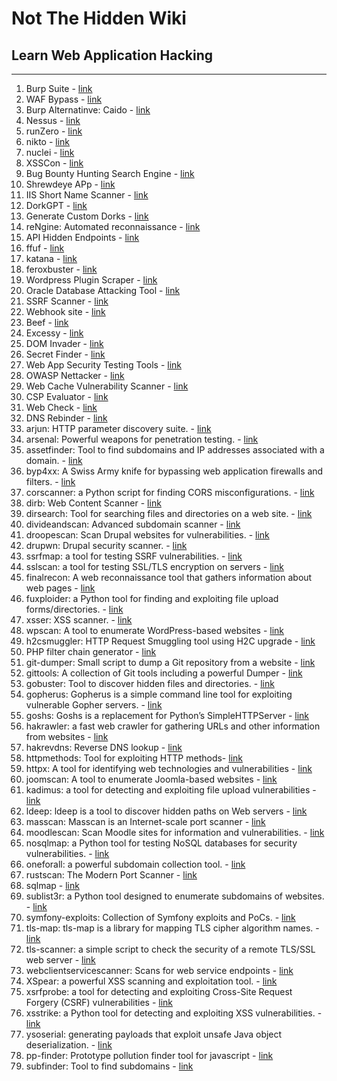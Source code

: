 # Not The Hidden Wiki

## Learn Web Application Hacking
-----

1. Burp Suite - [link](https://portswigger.net/burp)
2. WAF Bypass - [link](https://github.com/nemesida-waf/waf-bypass)
3. Burp Alternatinve: Caido - [link](https://caido.io)
4. Nessus - [link](https://www.tenable.com/products/nessus)
5. runZero - [link](https://www.runzero.com/)
6. nikto - [link](https://github.com/sullo/nikto)
7. nuclei - [link](https://github.com/projectdiscovery/nuclei)
8. XSSCon - [link](https://github.com/menkrep1337/XSSCon)
9. Bug Bounty Hunting Search Engine - [link](https://www.bugbountyhunting.com/)
10. Shrewdeye APp - [link](https://shrewdeye.app/)
11. IIS Short Name Scanner - [link](https://github.com/irsdl/IIS-ShortName-Scanner)
12. DorkGPT - [link](https://www.dorkgpt.com/)
13. Generate Custom Dorks - [link](https://dorkgenius.com/)
14. reNgine: Automated reconnaissance - [link](https://github.com/yogeshojha/rengine)
15. API Hidden Endpoints - [link](https://github.com/assetnote/kiterunner)
16. ffuf - [link](https://github.com/ffuf/ffuf)
17. katana - [link](https://github.com/projectdiscovery/katana)
18. feroxbuster - [link](https://github.com/epi052/feroxbuster)
19. Wordpress Plugin Scraper - [link](https://github.com/Perfectdotexe/WordPress-Plugins-List/tree/master)
20. Oracle Database Attacking Tool - [link](https://github.com/quentinhardy/odat)
21. SSRF Scanner - [link](https://github.com/Damian89/extended-ssrf-search)
22. Webhook site - [link](https://webhook.site)
23. Beef - [link](https://github.com/beefproject/beef)
24. Excessy - [link](https://github.com/securityMB/excessy)
25. DOM Invader - [link](https://portswigger.net/blog/introducing-dom-invader)
26. Secret Finder - [link](https://github.com/m4ll0k/SecretFinder)
27. Web App Security Testing Tools - [link](https://github.com/Karmaz95/crimson)
28. OWASP Nettacker - [link](https://github.com/OWASP/Nettacker)
29. Web Cache Vulnerability Scanner - [link](https://github.com/Hackmanit/Web-Cache-Vulnerability-Scanner)
30. CSP Evaluator - [link](https://csp-evaluator.withgoogle.com/)
31. Web Check - [link](https://github.com/lissy93/web-check)
32. DNS Rebinder - [link](https://lock.cmpxchg8b.com/rebinder.html)
33. arjun: HTTP parameter discovery suite. - [link](https://github.com/s0md3v/Arjun)
34. arsenal: Powerful weapons for penetration testing. - [link](https://github.com/Orange-Cyberdefense/arsenal)
35. assetfinder: Tool to find subdomains and IP addresses associated with a domain. - [link](https://github.com/tomnomnom/assetfinder)
36. byp4xx: A Swiss Army knife for bypassing web application firewalls and filters. - [link](https://github.com/lobuhi/byp4xx)
37. corscanner: a Python script for finding CORS misconfigurations. - [link](https://github.com/chenjj/CORScanner)
38. dirb: Web Content Scanner - [link](https://github.com/v0re/dirb)
39. dirsearch: Tool for searching files and directories on a web site. - [link](https://github.com/maurosoria/dirsearch)
40. divideandscan: Advanced subdomain scanner - [link](https://github.com/snovvcrash/divideandscan)
41. droopescan: Scan Drupal websites for vulnerabilities. - [link](https://github.com/droope/droopescan)
42. drupwn: Drupal security scanner. - [link](https://github.com/immunIT/drupwn)
43. ssrfmap: a tool for testing SSRF vulnerabilities. - [link](https://github.com/swisskyrepo/SSRFmap)
44. sslscan: a tool for testing SSL/TLS encryption on servers - [link](https://github.com/rbsec/sslscan)
45. finalrecon: A web reconnaissance tool that gathers information about web pages - [link](https://github.com/thewhiteh4t/FinalRecon)
46. fuxploider: a Python tool for finding and exploiting file upload forms/directories. - [link](https://github.com/almandin/fuxploider)
47. xsser: XSS scanner. - [link](https://github.com/epsylon/xsser)
48. wpscan: A tool to enumerate WordPress-based websites - [link](https://github.com/wpscanteam/wpscan)
49. h2csmuggler: HTTP Request Smuggling tool using H2C upgrade - [link](https://github.com/BishopFox/h2csmuggler)
50. PHP filter chain generator - [link](https://github.com/synacktiv/php_filter_chain_generator)
51. git-dumper: Small script to dump a Git repository from a website - [link](https://github.com/arthaud/git-dumper)
52. gittools: A collection of Git tools including a powerful Dumper  - [link](https://github.com/internetwache/GitTools)
53. gobuster: Tool to discover hidden files and directories. - [link](https://github.com/OJ/gobuster)
54. gopherus: Gopherus is a simple command line tool for exploiting vulnerable Gopher servers. - [link](https://github.com/tarunkant/Gopherus)
55. goshs: Goshs is a replacement for Python’s SimpleHTTPServer - [link](https://github.com/patrickhener/goshs)
56. hakrawler: a fast web crawler for gathering URLs and other information from websites - [link](https://github.com/hakluke/hakrawler)
57. hakrevdns: Reverse DNS lookup  - [link](https://github.com/hakluke/hakrevdns)
58. httpmethods: Tool for exploiting HTTP methods- [link](https://github.com/ShutdownRepo/httpmethods)
59. httpx: A tool for identifying web technologies and vulnerabilities - [link](https://github.com/projectdiscovery/httpx)
60. joomscan: A tool to enumerate Joomla-based websites - [link](https://github.com/rezasp/joomscan)
61. kadimus: a tool for detecting and exploiting file upload vulnerabilities - [link](https://github.com/P0cL4bs/Kadimus)
62. ldeep: ldeep is a tool to discover hidden paths on Web servers - [link](https://github.com/franc-pentest/ldeep)
63. masscan: Masscan is an Internet-scale port scanner - [link](https://github.com/robertdavidgraham/masscan)
64. moodlescan: Scan Moodle sites for information and vulnerabilities. - [link](https://github.com/inc0d3/moodlescan)
65. nosqlmap: a Python tool for testing NoSQL databases for security vulnerabilities. - [link](https://github.com/codingo/NoSQLMap)
66. oneforall: a powerful subdomain collection tool. - [link](https://github.com/shmilylty/OneForAll)
67. rustscan: The Modern Port Scanner - [link](https://github.com/RustScan/RustScan)
68. sqlmap - [link](https://github.com/sqlmapproject/sqlmap)
69. sublist3r: a Python tool designed to enumerate subdomains of websites. - [link](https://github.com/aboul3la/Sublist3r)
70. symfony-exploits: Collection of Symfony exploits and PoCs. - [link](https://github.com/ambionics/symfony-exploits)
71. tls-map: tls-map is a library for mapping TLS cipher algorithm names. - [link](https://github.com/sec-it/tls-map)
72. tls-scanner: a simple script to check the security of a remote TLS/SSL web server - [link](https://github.com/tls-attacker/tls-scanner)
73. webclientservicescanner: Scans for web service endpoints - [link](https://github.com/Hackndo/webclientservicescanner)
74. XSpear: a powerful XSS scanning and exploitation tool. - [link](https://github.com/hahwul/XSpear)
75. xsrfprobe: a tool for detecting and exploiting Cross-Site Request Forgery (CSRF) vulnerabilities - [link](https://github.com/0xInfection/XSRFProbe)
76. xsstrike: a Python tool for detecting and exploiting XSS vulnerabilities. - [link](https://github.com/s0md3v/XSStrike)
77. ysoserial: generating payloads that exploit unsafe Java object deserialization. - [link](https://github.com/frohoff/ysoserial)
78. pp-finder: Prototype pollution finder tool for javascript - [link](https://github.com/yeswehack/pp-finder)
79. subfinder: Tool to find subdomains - [link](https://github.com/projectdiscovery/subfinder)